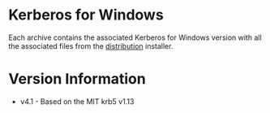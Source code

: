 # Kerberos for Windows

Each archive contains the associated Kerberos for Windows version with all the
associated files from the [distribution][1] installer.

# Version Information

- v4.1 - Based on the MIT krb5 v1.13

[1]: http://web.mit.edu/kerberos/dist/index.html
